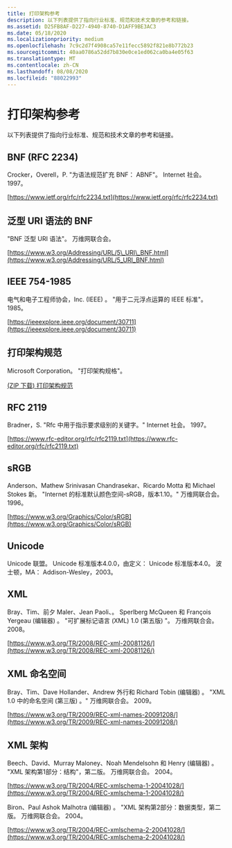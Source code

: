 ```yaml
---
title: 打印架构参考
description: 以下列表提供了指向行业标准、规范和技术文章的参考和链接。
ms.assetid: D25FB8AF-D227-4940-8740-D1AFF9BE3AC3
ms.date: 05/18/2020
ms.localizationpriority: medium
ms.openlocfilehash: 7c9c2d7f4908ca57e11fecc5892f821e8b772b23
ms.sourcegitcommit: 40aa0786a52dd7b830e0ce1ed062ca0ba4e05f63
ms.translationtype: MT
ms.contentlocale: zh-CN
ms.lasthandoff: 08/08/2020
ms.locfileid: "88022993"
---
```

# <a name="print-schema-references"></a>打印架构参考

以下列表提供了指向行业标准、规范和技术文章的参考和链接。

## <a name="bnf-rfc-2234"></a>BNF (RFC 2234) 

Crocker，Overell，P. "为语法规范扩充 BNF： ABNF"。 Internet 社会。 1997。

[https://www.ietf.org/rfc/rfc2234.txt](https://www.ietf.org/rfc/rfc2234.txt)

## <a name="bnf-of-generic-uri-syntax"></a>泛型 URI 语法的 BNF

"BNF 泛型 URI 语法"。 万维网联合会。

[https://www.w3.org/Addressing/URL/5\_URI\_BNF.html](https://www.w3.org/Addressing/URL/5_URI_BNF.html)

## <a name="ieee-754-1985"></a>IEEE 754-1985

电气和电子工程师协会，Inc. (IEEE) 。 "用于二元浮点运算的 IEEE 标准"。 1985。

[https://ieeexplore.ieee.org/document/30711](https://ieeexplore.ieee.org/document/30711)

## <a name="print-schema-specification"></a>打印架构规范

Microsoft Corporation。 "打印架构规格"。

[ (ZIP 下载) 打印架构规范](https://download.microsoft.com/download/d/e/c/deca6e6b-3e81-48e7-b7ef-6d92a547d03c/print-schema-spec-2-0.zip)

## <a name="rfc-2119"></a>RFC 2119

Bradner，S. "Rfc 中用于指示要求级别的关键字。" Internet 社会。 1997。

[https://www.rfc-editor.org/rfc/rfc2119.txt](https://www.rfc-editor.org/rfc/rfc2119.txt)

## <a name="srgb"></a>sRGB

Anderson、Mathew Srinivasan Chandrasekar、Ricardo Motta 和 Michael Stokes 新。 "Internet 的标准默认颜色空间-sRGB，版本1.10。" 万维网联合会。 1996。

[https://www.w3.org/Graphics/Color/sRGB](https://www.w3.org/Graphics/Color/sRGB)

## <a name="unicode"></a>Unicode

Unicode 联盟。 Unicode 标准版本4.0.0，由定义： Unicode 标准版本4.0。 波士顿，MA： Addison-Wesley，2003。

## <a name="xml"></a>XML

Bray、Tim、前夕 Maler、Jean Paoli、。 Sperlberg McQueen 和 François Yergeau (编辑器) 。 "可扩展标记语言 (XML) 1.0 (第五版) "。 万维网联合会。 2008。

[https://www.w3.org/TR/2008/REC-xml-20081126/](https://www.w3.org/TR/2008/REC-xml-20081126/)

## <a name="xml-namespaces"></a>XML 命名空间

Bray、Tim、Dave Hollander、Andrew 外行和 Richard Tobin (编辑器) 。 "XML 1.0 中的命名空间 (第三版) 。" 万维网联合会。 2009。

[https://www.w3.org/TR/2009/REC-xml-names-20091208/](https://www.w3.org/TR/2009/REC-xml-names-20091208/)

## <a name="xml-schema"></a>XML 架构

Beech、David、Murray Maloney、Noah Mendelsohn 和 Henry (编辑器) 。 "XML 架构第1部分：结构"，第二版。 万维网联合会。 2004。

[https://www.w3.org/TR/2004/REC-xmlschema-1-20041028/](https://www.w3.org/TR/2004/REC-xmlschema-1-20041028/)

Biron、Paul Ashok Malhotra (编辑器) 。 "XML 架构第2部分：数据类型，第二版。 万维网联合会。 2004。

[https://www.w3.org/TR/2004/REC-xmlschema-2-20041028/](https://www.w3.org/TR/2004/REC-xmlschema-2-20041028/)
